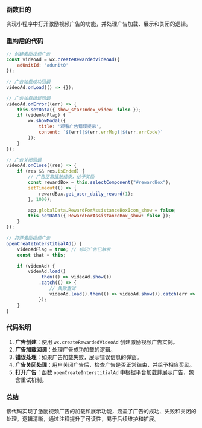 ### 函数目的

实现小程序中打开激励视频广告的功能，并处理广告加载、展示和关闭的逻辑。

### 重构后的代码

```js
// 创建激励视频广告
const videoAd = wx.createRewardedVideoAd({
    adUnitId: 'adunit0'
});

// 广告加载成功回调
videoAd.onLoad(() => {});

// 广告加载错误回调
videoAd.onError((err) => {
    this.setData({ show_starIndex_video: false });
    if (videoAdFlag) {
        wx.showModal({
            title: '观看广告错误提示',
            content: `${err}|${err.errMsg}|${err.errCode}`
        });
    }
});

// 广告关闭回调
videoAd.onClose((res) => {
    if (res && res.isEnded) {
        // 广告正常播放结束，给予奖励
        const rewardBox = this.selectComponent("#rewardBox");
        setTimeout(() => {
            rewardBox.get_user_daily_reward(1);
        }, 1000);

        app.globalData.RewardForAssistanceBoxIcon_show = false;
        this.setData({ RewardForAssistanceBox_show: false });
    }
});

// 打开激励视频广告
openCreateInterstitialAd() {
    videoAdFlag = true; // 标记广告已触发
    const that = this;

    if (videoAd) {
        videoAd.load()
            .then(() => videoAd.show())
            .catch(() => {
                // 失败重试
                videoAd.load().then(() => videoAd.show()).catch(err => {});
            });
    }
}

```

### 代码说明

1. **广告创建**：使用 `wx.createRewardedVideoAd` 创建激励视频广告实例。
2. **广告加载回调**：处理广告成功加载的逻辑。
3. **错误处理**：如果广告加载失败，展示错误信息的弹窗。
4. **广告关闭处理**：用户关闭广告后，检查广告是否正常结束，并给予相应奖励。
5. **打开广告**：函数 `openCreateInterstitialAd` 中根据平台加载并展示广告，包含重试机制。

### 总结

该代码实现了激励视频广告的加载和展示功能，涵盖了广告的成功、失败和关闭的处理。逻辑清晰，通过注释提升了可读性，易于后续维护和扩展。